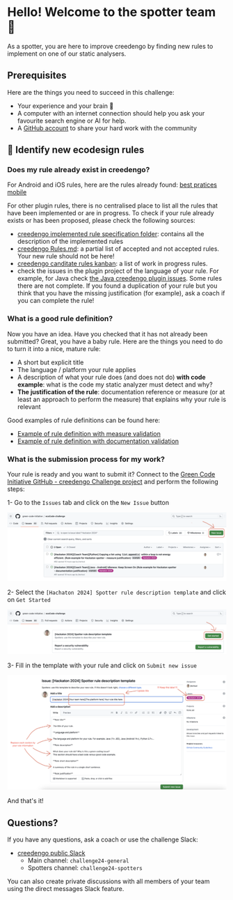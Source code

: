 # Hello! Welcome to the spotter team 👋

As a spotter, you are here to improve creedengo by finding new rules to implement on one of our static analysers.

## Prerequisites

Here are the things you need to succeed in this challenge:

- Your experience and your brain 😤
- A computer with an internet connection should help you ask your favourite search engine or AI for help.
- A [GitHub account](https://github.com/signup) to share your hard work with the community

## 📜 Identify new ecodesign rules

### Does my rule already exist in creedengo?

For Android and iOS rules, here are the rules already found: [best pratices mobile](https://github.com/cnumr/best-practices-mobile)

For other plugin rules, there is no centralised place to list all the rules that have been implemented or are in progress. To check if your
rule already exists or has been proposed, please check the following sources:

- [creedengo implemented rule specification folder](https://github.com/green-code-initiative/creedengo-rules-specifications/tree/main/src/main/rules): contains all the description of the implemented rules
- [creedengo Rules.md](https://github.com/green-code-initiative/creedengo-rules-specifications/blob/main/RULES.md): a partial list of accepted and not accepted
   rules. Your new rule should not be here!
- [creedengo canditate rules kanban](https://github.com/orgs/green-code-initiative/projects/1/views/1): a list of work in progress rules.
- check the issues in the plugin project of the language of your rule. For example, for Java check [the Java creedengo plugin issues](https://github.com/green-code-initiative/creedengo-java/issues). Some rules there are not complete. If you found a duplication of your rule but you think that you have the missing justification (for example), ask a coach if you can complete the rule!

### What is a good rule definition?

Now you have an idea. Have you checked that it has not already been submitted? Great, you have a baby rule. Here are the things you need to do to turn it into a nice, mature rule:

- A short but explicit title
- The language / platform your rule applies
- A description of what your rule does (and does not do) **with code example**: what is the code my static analyzer must detect and why?
- **The justification of the rule**: documentation reference or measure (or at least an approach to perform the measure) that explains
  why your rule is relevant

Good examples of rule definitions can be found here:

- [Example of rule definition with measure validation](https://github.com/green-code-initiative/creedengo-challenge/issues/92)
- [Example of rule definition with documentation validation](https://github.com/green-code-initiative/creedengo-challenge/issues/91)

### What is the submission process for my work?

Your rule is ready and you want to submit it? Connect to the [Green Code Initiative GitHub - creedengo Challenge project](https://github.com/green-code-initiative/creedengo-challenge) and perform the following steps:

1- Go to the `Issues` tab and click on the `New Issue` button

![Screen New Issue](/assets/images/spotter_enter_issue1.png)

2- Select the `[Hachaton 2024] Spotter rule description template` and click on `Get Started`

![Screen Get Started](/assets/images/spotter_enter_issue2.png)

3- Fill in the template with your rule and click on `Submit new issue`

![Screen Fill template](/assets/images/spotter_enter_issue3.png)

And that's it!

## Questions?

If you have any questions, ask a coach or use the challenge Slack:

- [creedengo public Slack]([https://green-code-initiative.slack.com/](https://join.slack.com/t/green-code-initiative/shared_invite/zt-2khiimt8x-6l2Vrk9ogUy0zQMPGRSueQ))
  - Main channel: `challenge24-general`
  - Spotters channel: `challenge24-spotters`

You can also create private discussions with all members of your team using the direct messages Slack feature.
